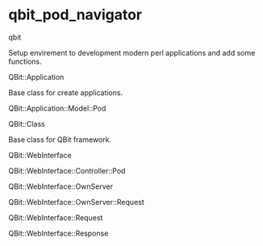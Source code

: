 qbit_pod_navigator
==================

qbit

Setup envirement to development modern perl applications and add some functions.

QBit::Application

Base class for create applications.

QBit::Application::Model::Pod

QBit::Class

Base class for QBit framework.

QBit::WebInterface

QBit::WebInterface::Controller::Pod

QBit::WebInterface::OwnServer

QBit::WebInterface::OwnServer::Request

QBit::WebInterface::Request

QBit::WebInterface::Response
